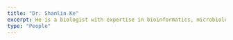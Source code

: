 ```yaml
---
title: "Dr. Shanlin Ke"
excerpt: He is a biologist with expertise in bioinformatics, microbiology, machine learning, and wet-lab experiments.
type: "People"
---
```


